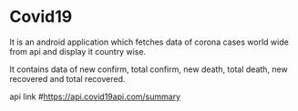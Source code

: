 # Covid19

It is an android application which fetches data of corona cases world wide from api and display it country wise.

It contains data of new confirm, total confirm, new death, total death, new recovered and total recovered.

api link #https://api.covid19api.com/summary
